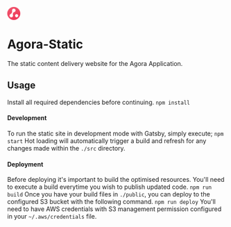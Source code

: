 <p align="left" style="display:flex;flex-direction:row;justify-content:flex-start;align-items:center;">
  <img src="/src/images/favicon-32x32.png" height="30px" title="Agora logo">
  <h1 display:"inline-block">Agora-Static</h1>
</p>
The static content delivery website for the Agora Application.

## Usage
Install all required dependencies before continuing.
```npm install```

#### Development
To run the static site in development mode with Gatsby, simply execute;
```npm start```
Hot loading will automatically trigger a build and refresh for any changes made within the `./src` directory.

#### Deployment
Before deploying it's important to build the optimised resources. You'll need to execute a build everytime you wish to publish updated code.
```npm run build```
Once you have your build files in `./public`, you can deploy to the configured S3 bucket with the following command.
```npm run deploy```
You'll need to have AWS credentials with S3 management permission configured in your `~/.aws/credentials` file.
